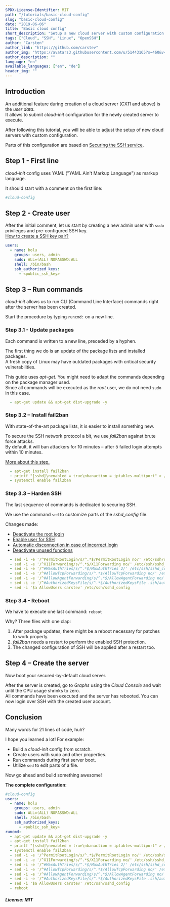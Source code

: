 ```yaml
---
SPDX-License-Identifier: MIT
path: "/tutorials/basic-cloud-config"
slug: "basic-cloud-config"
date: "2019-06-06"
title: "Basic cloud config"
short_description: "Setup a new cloud server with custom configuration."
tags: ["Cloud", "SSH", "Linux", "OpenSSH"]
author: "Carsten"
author_link: "https://github.com/carstev"
author_img: "https://avatars3.githubusercontent.com/u/51443165?s=460&v=4"
author_description: ""
language: "en"
available_languages: ["en", "de"]
header_img: ""
---
```


## Introduction

An additional feature during creation of a cloud server (CX11 and above) is the _user data_.\
It allows to submit _cloud-init_ configuration for the newly created server to execute.

After following this tutorial, you will be able to adjust the setup of new cloud servers with custom configuration.

Parts of this configuration are based on [Securing the SSH service](/tutorials/securing-ssh).

## Step 1 - First line

_cloud-init_ config uses YAML ("YAML Ain't Markup Language") as markup language.

It should start with a comment on the first line:

```yaml
#cloud-config
```

## Step 2 - Create user

After the initial comment, let us start by creating a new admin user with `sudo` privileges and pre-configured SSH key.\
[How to create a SSH key pair?](/tutorials/securing-ssh#step-3---certificate-based-authentication)

```yaml
users:
  - name: holu
    groups: users, admin
    sudo: ALL=(ALL) NOPASSWD:ALL
    shell: /bin/bash
    ssh_authorized_keys:
      - <public_ssh_key>
```

## Step 3 – Run commands

_cloud-init_ allows us to run CLI (Command Line Interface) commands right after the server has been created.

Start the procedure by typing `runcmd:` on a new line.

### Step 3.1 - Update packages

Each command is written to a new line, preceded by a hyphen.

The first thing we do is an update of the package lists and installed packages.\
A fresh copy of Linux may have outdated packages with critical security vulnerabilities.

This guide uses _apt-get_. You might need to adapt the commands depending on the package manager used.\
Since all commands will be executed as the _root_ user, we do not need `sudo` in this case.

```yaml
  - apt-get update && apt-get dist-upgrade -y
```

### Step 3.2 – Install fail2ban

With state-of-the-art package lists, it is easier to install something new.

To secure the SSH network protocol a bit, we use _fail2ban_ against brute force attacks.\
By default, it will ban attackers for 10 minutes – after 5 failed login attempts within 10 minutes.

[More about this step.](/tutorials/securing-ssh#step-2---setup-of-fail2ban)

```yaml
  - apt-get install fail2ban
  - printf "[sshd]\nenabled = true\nbanaction = iptables-multiport" > /etc/fail2ban/jail.local
  - systemctl enable fail2ban
```

### Step 3.3 – Harden SSH

The last sequence of commands is dedicated to securing SSH.

We use the command `sed` to customize parts of the _sshd_config_ file.

Changes made:

- [Deactivate the root login](/tutorials/securing-ssh#step-11---deactivate-the-root-login)
- [Enable user for SSH](/tutorials/securing-ssh#step-13---enable-user-for-ssh)
- [Automatic disconnection in case of incorrect login](/securing-ssh#step-15---automatic-disconnection-in-case-of-incorrect-login)
- [Deactivate unused functions](/tutorials/securing-ssh#step-16---deactivate-unused-functions)

```yaml
  - sed -i -e '/^PermitRootLogin/s/^.*$/PermitRootLogin no/' /etc/ssh/sshd_config
  - sed -i -e '/^X11Forwarding/s/^.*$/X11Forwarding no/' /etc/ssh/sshd_config
  - sed -i -e '/^#MaxAuthTries/s/^.*$/MaxAuthTries 2/' /etc/ssh/sshd_config
  - sed -i -e '/^#AllowTcpForwarding/s/^.*$/AllowTcpForwarding no/' /etc/ssh/sshd_config
  - sed -i -e '/^#AllowAgentForwarding/s/^.*$/AllowAgentForwarding no/' /etc/ssh/sshd_config
  - sed -i -e '/^#AuthorizedKeysFile/s/^.*$/AuthorizedKeysFile .ssh/authorized_keys/' /etc/ssh/sshd_config
  - sed -i '$a AllowUsers carstev' /etc/ssh/sshd_config
```

### Step 3.4 - Reboot

We have to execute one last command: `reboot`

Why? Three flies with one clap:

1. After package updates, there might be a reboot necessary for patches to work properly.
2. _fail2ban_ needs a restart to perform the enabled SSH protection.
3. The changed configuration of SSH will be applied after a restart too.

## Step 4 – Create the server

Now boot your secured-by-default cloud server.

After the server is created, go to _Graphs_ using the _Cloud Console_ and wait until the CPU usage shrinks to zero.\
All commands have been executed and the server has rebooted. You can now login over SSH with the created user account.

## Conclusion

Many words for 21 lines of code, huh?

I hope you learned a lot! For example:

- Build a _cloud-init_ config from scratch.
- Create users with sudo and other properties.
- Run commands during first server boot.
- Utilize `sed` to edit parts of a file.

Now go ahead and build something awesome!

**The complete configuration:**

```yaml
#cloud-config
users:
  - name: holu
    groups: users, admin
    sudo: ALL=(ALL) NOPASSWD:ALL
    shell: /bin/bash
    ssh_authorized_keys:
      - <public_ssh_key>
runcmd:
  - apt-get update && apt-get dist-upgrade -y
  - apt-get install fail2ban
  - printf "[sshd]\nenabled = true\nbanaction = iptables-multiport" > /etc/fail2ban/jail.local
  - systemctl enable fail2ban
  - sed -i -e '/^PermitRootLogin/s/^.*$/PermitRootLogin no/' /etc/ssh/sshd_config
  - sed -i -e '/^X11Forwarding/s/^.*$/X11Forwarding no/' /etc/ssh/sshd_config
  - sed -i -e '/^#MaxAuthTries/s/^.*$/MaxAuthTries 2/' /etc/ssh/sshd_config
  - sed -i -e '/^#AllowTcpForwarding/s/^.*$/AllowTcpForwarding no/' /etc/ssh/sshd_config
  - sed -i -e '/^#AllowAgentForwarding/s/^.*$/AllowAgentForwarding no/' /etc/ssh/sshd_config
  - sed -i -e '/^#AuthorizedKeysFile/s/^.*$/AuthorizedKeysFile .ssh/authorized_keys/' /etc/ssh/sshd_config
  - sed -i '$a AllowUsers carstev' /etc/ssh/sshd_config
  - reboot
```

##### License: MIT

<!---

Contributors's Certificate of Origin

By making a contribution to this project, I certify that:

(a) The contribution was created in whole or in part by me and I have
    the right to submit it under the license indicated in the file; or

(b) The contribution is based upon previous work that, to the best of my
    knowledge, is covered under an appropriate license and I have the
    right under that license to submit that work with modifications,
    whether created in whole or in part by me, under the same license
    (unless I am permitted to submit under a different license), as
    indicated in the file; or

(c) The contribution was provided directly to me by some other person
    who certified (a), (b) or (c) and I have not modified it.

(d) I understand and agree that this project and the contribution are
    public and that a record of the contribution (including all personal
    information I submit with it, including my sign-off) is maintained
    indefinitely and may be redistributed consistent with this project
    or the license(s) involved.

Signed-off-by: Carsten <hallo@carstev.de>

-->
